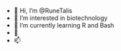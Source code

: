 - 👋 Hi, I’m @RuneTalis
- 👀 I’m interested in biotechnology
- 🌱 I’m currently learning R and Bash 
- 💞️ 
- 📫

<!---
RuneTalis/RuneTalis is a ✨ special ✨ repository because its `README.md` (this file) appears on your GitHub profile.
You can click the Preview link to take a look at your changes.
--->
